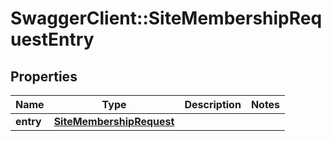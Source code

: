 # SwaggerClient::SiteMembershipRequestEntry

## Properties
Name | Type | Description | Notes
------------ | ------------- | ------------- | -------------
**entry** | [**SiteMembershipRequest**](SiteMembershipRequest.md) |  | 


